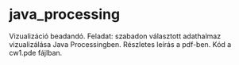 # java_processing

Vizualizáció beadandó.
Feladat: szabadon választott adathalmaz vizualizálása Java Processingben.
Részletes leírás a pdf-ben.
Kód a cw1.pde fájlban.
